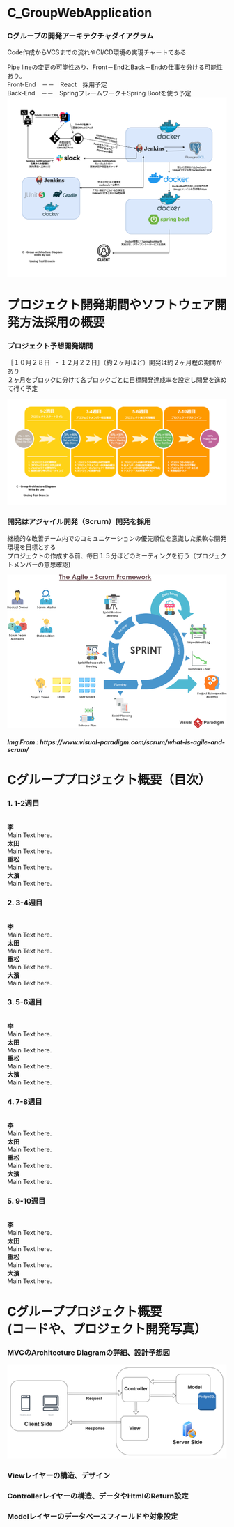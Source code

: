# C_GroupWebApplication
<h3>Cグループの開発アーキテクチャダイアグラム</h3>

<p>Code作成からVCSまでの流れやCI/CD環境の実現チャートである</p>
Pipe lineの変更の可能性あり、Front－EndとBack－Endの仕事を分ける可能性あり。
<br>
Front-End　－－　React　採用予定
<br>
Back-End　－－　Springフレームワーク＋Spring Bootを使う予定
<br>
<img src="https://raw.githubusercontent.com/Polobear9/C_GroupWebApplication/495c102b2a073f6aecab0ac8a69eef1c4dbe4f40/WebApplication_3Class.drawio.png">

# プロジェクト開発期間やソフトウェア開発方法採用の概要

<h3>プロジェクト予想開発期間</h3>
  
<p>［１０月２８日　- １２月２２日］（約２ヶ月ほど）開発は約２ヶ月程の期間があり
<br>
２ヶ月をブロックに分けて各ブロックごとに目標開発達成率を設定し開発を進めて行く予定</p>
<img src="https://github.com/Polobear9/C_GroupWebApplication/blob/master/SoftWareCreateCycle_C-Group.drawio.png?raw=true">


<h3>開発はアジャイル開発（Scruｍ）開発を採用</h3>

<p>継続的な改善チーム内でのコミュニケーションの優先順位を意識した柔軟な開発環境を目標とする
<br>
プロジェクトの作成する前、毎日１５分ほどのミーティングを行う（プロジェクトメンバーの意思確認)</p>
<img src="https://github.com/Polobear9/C_GroupWebApplication/blob/master/the-agile-scrum-framework.png?raw=true">
<h5>Img From : https://www.visual-paradigm.com/scrum/what-is-agile-and-scrum/ </h5>
  
# Cグループプロジェクト概要（目次）
  <h3>1. 1-2週目</h3><br>
  <b>李</b><br>
  Main Text here.<br>
  <b>太田</b><br>
  Main Text here.<br>
  <b>重松</b><br>
  Main Text here.<br>
  <b>大濱</b><br>
  Main Text here.<br>
  <h3>2. 3-4週目</h3><br>
  <b>李</b><br>
  Main Text here.<br>
  <b>太田</b><br>
  Main Text here.<br>
  <b>重松</b><br>
  Main Text here.<br>
  <b>大濱</b><br>
  Main Text here.<br>
  <h3>3. 5-6週目</h3><br>
  <b>李</b><br>
  Main Text here.<br>
  <b>太田</b><br>
  Main Text here.<br>
  <b>重松</b><br>
  Main Text here.<br>
  <b>大濱</b><br>
  Main Text here.<br>
  <h3>4. 7-8週目</h3><br>
  <b>李</b><br>
  Main Text here.<br>
  <b>太田</b><br>
  Main Text here.<br>
  <b>重松</b><br>
  Main Text here.<br>
  <b>大濱</b><br>
  Main Text here.<br>
  <h3>5. 9-10週目</h3><br>
  <b>李</b><br>
  Main Text here.<br>
  <b>太田</b><br>
  Main Text here.<br>
  <b>重松</b><br>
  Main Text here.<br>
  <b>大濱</b><br>
  Main Text here.<br>
  
# Cグループプロジェクト概要<br>(コードや、プロジェクト開発写真）
<h3>MVCのArchitecture Diagramの詳細、設計予想図</h3>
<img src="https://github.com/Polobear9/C_GroupWebApplication/blob/master/MVC_Model.drawio.png?raw=true">
<h3>Viewレイヤーの構造、デザイン</h3>
<h3>Controllerレイヤーの構造、データやHtmlのReturn設定</h3>
<h3>Modelレイヤーのデータベースフィールドや対象設定</h3>
